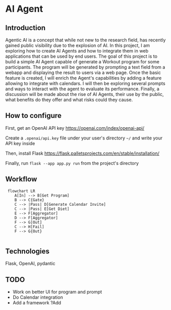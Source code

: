 # AI Agent
## Introduction
Agentic AI is a concept that while not new to the research field, has recently gained public visibility due to the explosion of AI.
In this project, I am exploring how to create AI Agents and how to integrate them in web applications that can be used by end users.
The goal of this project is to build a simple AI Agent capable of generate a Workout program for some participants. The program will
be generated by prompting a text field from a webapp and displaying the result to users via a web page. Once the basic feature is created,
I will enrich the Agent's capabilities by adding a feature allowing to integrate with calendars. I will then be exploring several prompts
and ways to interact with the agent to evaluate its performance. Finally, a discussion will be made about the rise of AI Agents, their
use by the public, what benefits do they offer and what risks could they cause.

## How to configure
First, get an OpenAI API key https://openai.com/index/openai-api/

Create a `.openai/api.key` file under your user's directory `~/` and write your API key inside

Then, install Flask https://flask.palletsprojects.com/en/stable/installation/

Finally, run `flask --app app.py run` from the project's directory

## Workflow
```mermaid
 flowchart LR
    A[In] --> B[Get Program]
    B --> C{Gate}
    C --> |Pass| D[Generate Calendar Invite]
    C --> |Pass| E[Get Diet]
    E --> F[Aggregator]
    D --> F[Aggregator]
    F --> G[Out]
    C --> H[Fail]
    F --> G{Out}
    
 ```

## Technologies
Flask, OpenAI, pydantic

## TODO
- Work on better UI for program and prompt
- Do Calendar integration
- Add a framework ?Add